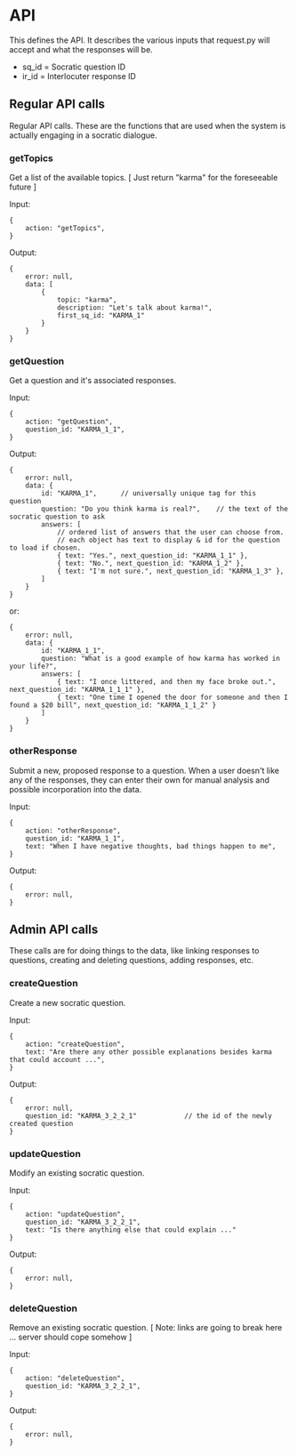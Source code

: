 
# API

This defines the API.
It describes the various inputs that request.py will accept and what the responses
will be.

* sq_id = Socratic question ID
* ir_id = Interlocuter response ID

## Regular API calls

Regular API calls.
These are the functions that are used when the system is actually engaging in a
socratic dialogue.


### getTopics

Get a list of the available topics.  [ Just return "karma" for the foreseeable future ]

Input:

	{
		action: "getTopics",
	}

Output:

	{
		error: null,
		data: [
			{
				topic: "karma",	
				description: "Let's talk about karma!",
				first_sq_id: "KARMA_1"
			}
		}
	}


### getQuestion

Get a question and it's associated responses.

Input:

	{
		action: "getQuestion",
		question_id: "KARMA_1_1",
	}

Output:

	{
		error: null,
		data: {
			id: "KARMA_1",		// universally unique tag for this question
			question: "Do you think karma is real?",	// the text of the socratic question to ask
			answers: [	
				// ordered list of answers that the user can choose from.
				// each object has text to display & id for the question to load if chosen.
				{ text: "Yes.", next_question_id: "KARMA_1_1" },
				{ text: "No.", next_question_id: "KARMA_1_2" },
				{ text: "I'm not sure.", next_question_id: "KARMA_1_3" },
			]
		}
	}

or:

	{
		error: null,
		data: {
			id: "KARMA_1_1",
			question: "What is a good example of how karma has worked in your life?",
			answers: [
				{ text: "I once littered, and then my face broke out.", next_question_id: "KARMA_1_1_1" },
				{ text: "One time I opened the door for someone and then I found a $20 bill", next_question_id: "KARMA_1_1_2" }
			]
		}
	}


### otherResponse

Submit a new, proposed response to a question.
When a user doesn't like any of the responses, they can enter their own for
manual analysis and possible incorporation into the data.

Input:

	{
		action: "otherResponse",
		question_id: "KARMA_1_1",
		text: "When I have negative thoughts, bad things happen to me",
	}

Output:

	{
		error: null,
	}


## Admin API calls

These calls are for doing things to the data, like linking responses to questions, 
creating and deleting questions, adding responses, etc.


### createQuestion

Create a new socratic question.

Input:

	{
		action: "createQuestion",
		text: "Are there any other possible explanations besides karma that could account ...",
	}

Output:

	{
		error: null,
		question_id: "KARMA_3_2_2_1"			// the id of the newly created question
	}


### updateQuestion

Modify an existing socratic question.

Input:

	{
		action: "updateQuestion",
		question_id: "KARMA_3_2_2_1",
		text: "Is there anything else that could explain ..."
	}

Output:

	{
		error: null,
	}


### deleteQuestion

Remove an existing socratic question.
[ Note: links are going to break here ... server should cope somehow ]

Input:

	{
		action: "deleteQuestion",
		question_id: "KARMA_3_2_2_1",
	}

Output:

	{
		error: null,
	}







